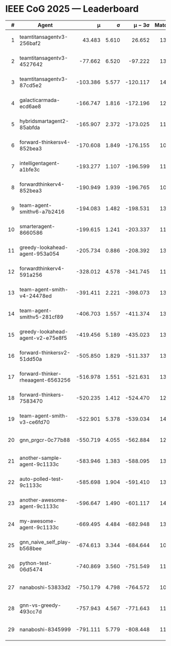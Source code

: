 # IEEE CoG 2025 — Leaderboard

| # | Agent | μ | σ | μ − 3σ | Matches | Updated |
|---:|---|---:|---:|---:|---:|---|
| 1 | teamtitansagentv3-256baf2 | 43.483 | 5.610 | 26.652 | 13800 | 2025-08-22 01:55 |
| 2 | teamtitansagentv3-4527642 | -77.662 | 6.520 | -97.222 | 13094 | 2025-08-22 01:55 |
| 3 | teamtitansagentv3-87cd5e2 | -103.386 | 5.577 | -120.117 | 14226 | 2025-08-22 01:55 |
| 4 | galacticarmada-ecd6ae8 | -166.747 | 1.816 | -172.196 | 12860 | 2025-08-22 01:55 |
| 5 | hybridsmartagent2-85abfda | -165.907 | 2.372 | -173.025 | 11886 | 2025-08-22 01:55 |
| 6 | forward-thinkersv4-852bea3 | -170.608 | 1.849 | -176.155 | 10895 | 2025-08-22 01:55 |
| 7 | intelligentagent-a1bfe3c | -193.277 | 1.107 | -196.599 | 11649 | 2025-08-22 01:55 |
| 8 | forwardthinkerv4-852bea3 | -190.949 | 1.939 | -196.765 | 10912 | 2025-08-22 01:55 |
| 9 | team-agent-smithv6-a7b2416 | -194.083 | 1.482 | -198.531 | 13160 | 2025-08-22 01:55 |
| 10 | smarteragent-8660586 | -199.615 | 1.241 | -203.337 | 11666 | 2025-08-22 01:55 |
| 11 | greedy-lookahead-agent-953a054 | -205.734 | 0.886 | -208.392 | 13048 | 2025-08-22 01:55 |
| 12 | forwardthinkerv4-591a256 | -328.012 | 4.578 | -341.745 | 11386 | 2025-08-22 01:55 |
| 13 | team-agent-smith-v4-24478ed | -391.411 | 2.221 | -398.073 | 13982 | 2025-08-22 01:55 |
| 14 | team-agent-smithv5-281cf89 | -406.703 | 1.557 | -411.374 | 13720 | 2025-08-22 01:55 |
| 15 | greedy-lookahead-agent-v2-e75e8f5 | -419.456 | 5.189 | -435.023 | 13428 | 2025-08-22 01:55 |
| 16 | forward-thinkersv2-51dd50a | -505.850 | 1.829 | -511.337 | 13408 | 2025-08-22 01:55 |
| 17 | forward-thinker-rheaagent-6563256 | -516.978 | 1.551 | -521.631 | 13128 | 2025-08-22 01:55 |
| 18 | forward-thinkers-7583470 | -520.235 | 1.412 | -524.470 | 12660 | 2025-08-22 01:55 |
| 19 | team-agent-smith-v3-ce6fd70 | -522.901 | 5.378 | -539.034 | 14662 | 2025-08-22 01:55 |
| 20 | gnn_prgcr-0c77b88 | -550.719 | 4.055 | -562.884 | 12210 | 2025-08-22 01:55 |
| 21 | another-sample-agent-9c1133c | -583.946 | 1.383 | -588.095 | 13540 | 2025-08-22 01:55 |
| 22 | auto-polled-test-9c1133c | -585.698 | 1.904 | -591.410 | 13340 | 2025-08-22 01:55 |
| 23 | another-awesome-agent-9c1133c | -596.647 | 1.490 | -601.117 | 14260 | 2025-08-22 01:55 |
| 24 | my-awesome-agent-9c1133c | -669.495 | 4.484 | -682.948 | 13740 | 2025-08-22 01:55 |
| 25 | gnn_naive_self_play-b568bee | -674.613 | 3.344 | -684.644 | 10800 | 2025-08-22 01:55 |
| 26 | python-test-06d5474 | -740.869 | 3.560 | -751.549 | 11100 | 2025-08-22 01:55 |
| 27 | nanaboshi-53833d2 | -750.179 | 4.798 | -764.572 | 10400 | 2025-08-22 01:55 |
| 28 | gnn-vs-greedy-493cc7d | -757.943 | 4.567 | -771.643 | 11160 | 2025-08-22 01:55 |
| 29 | nanaboshi-8345999 | -791.111 | 5.779 | -808.448 | 11210 | 2025-08-22 01:55 |
